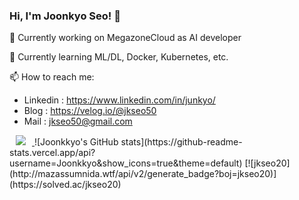 ### Hi, I'm Joonkyo Seo! 👋
🔭 Currently working on MegazoneCloud as AI developer


🌱 Currently learning ML/DL, Docker, Kubernetes, etc.


📫 How to reach me:
 - Linkedin : https://www.linkedin.com/in/junkyo/ 
 - Blog : https://velog.io/@jkseo50
 - Mail : jkseo50@gmail.com
<a href="https://velog.io/@jkseo50">
    <img 
        src="http://img.shields.io/badge/-v-11111?style=flat&logo=Vector Logo Zone&link=https://velog.io/@jkseo50"
        style="height : auto; margin-left : 10px; margin-right : 10px;"/>
</a>
![Joonkkyo's GitHub stats](https://github-readme-stats.vercel.app/api?username=Joonkkyo&show_icons=true&theme=default)
[![jkseo20](http://mazassumnida.wtf/api/v2/generate_badge?boj=jkseo20)](https://solved.ac/jkseo20)
